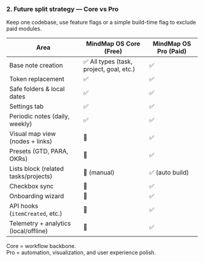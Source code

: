 ### 2. Future split strategy — Core vs Pro

Keep one codebase, use feature flags or a simple build-time flag to exclude paid modules.

| Area | MindMap OS Core (Free) | MindMap OS Pro (Paid) |
|------|------------------------|------------------------|
| Base note creation | ✅ All types (task, project, goal, etc.) | ✅ |
| Token replacement | ✅ | ✅ |
| Safe folders & local dates | ✅ | ✅ |
| Settings tab | ✅ | ✅ |
| Periodic notes (daily, weekly) | ✅ | ✅ |
| Visual map view (nodes + links) | 🚫 | ✅ |
| Presets (GTD, PARA, OKRs) | 🚫 | ✅ |
| Lists block (related tasks/projects) | 🚫 (manual) | ✅ (auto build) |
| Checkbox sync | 🚫 | ✅ |
| Onboarding wizard | 🚫 | ✅ |
| API hooks (`itemCreated`, etc.) | 🚫 | ✅ |
| Telemetry + analytics (local/offline) | 🚫 | ✅ |

Core = workflow backbone.  
Pro = automation, visualization, and user experience polish.
